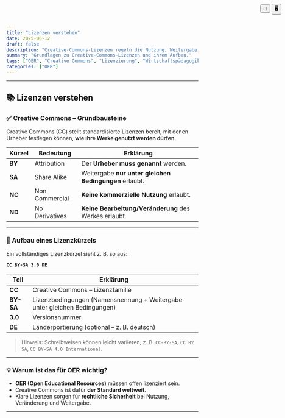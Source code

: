 ```yaml
---
title: "Lizenzen verstehen"
date: 2025-06-12
draft: false
description: "Creative-Commons-Lizenzen regeln die Nutzung, Weitergabe und Bearbeitung von Werken. Sie basieren auf Bausteinen wie Namensnennung, nicht-kommerzielle Nutzung, Weitergabe unter gleichen Bedingungen oder Bearbeitungsverbot."
summary: "Grundlagen zu Creative-Commons-Lizenzen und ihrem Aufbau."
tags: ["OER", "Creative Commons", "Lizenzierung", "Wirtschaftspädagogik"]
categories: ["OER"]
---
```


<!-- ✅ Druck- und Präsentations-Steuerung -->
<script>
  function triggerPrint() {
    window.print(); // Öffnet Druck- bzw. PDF-Export
  }
</script>

<script>
document.addEventListener("DOMContentLoaded", function () {
  if (window.location.search.includes("print-pdf")) {
    Reveal.addEventListener("ready", function () {
      setTimeout(() => {
        window.print();
      }, 300);
    });
  }
});
</script>

<!-- ✅ Buttons oben rechts -->
<div class="top-toggle" style="position: fixed; top: 10px; right: 10px; z-index: 999;">
  <button onclick="triggerPrint()" title="Präsentation speichern">💾</button>
  <button onclick="location.href='/iWIP/praesentation/warum_oer'" title="Zur Präsentationsansicht">🖥️</button>
</div>

---

## 📚 Lizenzen verstehen

### ✅ Creative Commons – Grundbausteine

Creative Commons (CC) stellt standardisierte Lizenzen bereit, mit denen Urheber festlegen können, **wie ihre Werke genutzt werden dürfen**.

| Kürzel | Bedeutung        | Erklärung |
|--------|------------------|-----------|
| **BY** | Attribution      | Der **Urheber muss genannt** werden. |
| **SA** | Share Alike      | Weitergabe **nur unter gleichen Bedingungen** erlaubt. |
| **NC** | Non Commercial   | **Keine kommerzielle Nutzung** erlaubt. |
| **ND** | No Derivatives   | **Keine Bearbeitung/Veränderung** des Werkes erlaubt. |

---

### 🧩 Aufbau eines Lizenzkürzels

Ein vollständiges Lizenzkürzel sieht z. B. so aus:

**`CC BY-SA 3.0 DE`**

| Teil     | Erklärung |
|----------|-----------|
| **CC**   | Creative Commons – Lizenzfamilie |
| **BY-SA** | Lizenzbedingungen (Namensnennung + Weitergabe unter gleichen Bedingungen) |
| **3.0**  | Versionsnummer |
| **DE**   | Länderportierung (optional – z. B. deutsch) |

> Hinweis: Schreibweisen können leicht variieren, z. B. `CC-BY-SA`, `CC BY SA`, `CC BY-SA 4.0 International`.

---

### 💡 Warum ist das für OER wichtig?

- **OER (Open Educational Resources)** müssen offen lizenziert sein.  
- Creative Commons ist dafür **der Standard weltweit**.  
- Klare Lizenzen sorgen für **rechtliche Sicherheit** bei Nutzung, Veränderung und Weitergabe.

---
